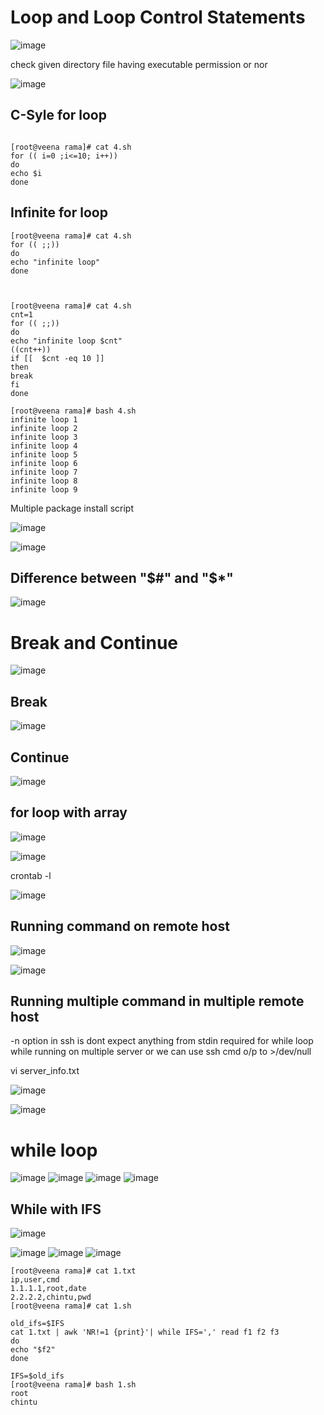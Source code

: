 Loop and Loop Control Statements
================================

![image](https://user-images.githubusercontent.com/53966749/197442028-93ea0a25-7c86-46c6-873a-6130363c7cf1.png)

check given directory file having executable permission or nor

![image](https://user-images.githubusercontent.com/53966749/197442581-f6c26ed7-4daa-4103-bbf0-d3bf88991634.png)

C-Syle for loop
---------------
```

[root@veena rama]# cat 4.sh
for (( i=0 ;i<=10; i++))
do
echo $i
done
```

Infinite for loop
----------------
```
[root@veena rama]# cat 4.sh
for (( ;;))
do
echo "infinite loop"
done



[root@veena rama]# cat 4.sh
cnt=1
for (( ;;))
do
echo "infinite loop $cnt"
((cnt++))
if [[  $cnt -eq 10 ]]
then
break
fi
done

[root@veena rama]# bash 4.sh
infinite loop 1
infinite loop 2
infinite loop 3
infinite loop 4
infinite loop 5
infinite loop 6
infinite loop 7
infinite loop 8
infinite loop 9

```
Multiple package install script

![image](https://user-images.githubusercontent.com/53966749/197448543-b2310861-47a8-4f3b-acd2-f9f9bdc2ce40.png)

![image](https://user-images.githubusercontent.com/53966749/197448648-fb83319e-59a3-4921-8985-06c2f9edca21.png)


Difference between "$#" and "$*"
------------------------------

![image](https://user-images.githubusercontent.com/53966749/197450180-725c8d1c-63f9-4cd1-bd37-cab6c2a8a5f4.png)


Break and Continue
==================

![image](https://user-images.githubusercontent.com/53966749/197453825-91c30af6-e1fe-4bd9-bda7-a22bfb8f90cb.png)

Break
-----
![image](https://user-images.githubusercontent.com/53966749/197453981-c710b00a-e298-4325-8a68-204aa1942c0b.png)

Continue
--------
![image](https://user-images.githubusercontent.com/53966749/197454147-78f4f19f-3cc8-452d-8f17-32bcf98bb4ab.png)


for loop with array
-----------------------

![image](https://user-images.githubusercontent.com/53966749/197456408-ad27dfa7-5541-41f8-8886-856df609d658.png)

![image](https://user-images.githubusercontent.com/53966749/197456547-2a65f09c-7164-432f-8962-e4fe3a92c8d2.png)

crontab -l

![image](https://user-images.githubusercontent.com/53966749/197456613-a87888ee-e305-41b8-a2da-c1ad11e9fb1b.png)

Running command on remote host
-------------------------------

![image](https://user-images.githubusercontent.com/53966749/197523002-0ff5d60d-1aa0-4325-812d-a3c713428d99.png)

![image](https://user-images.githubusercontent.com/53966749/197523167-e8699c26-a7e7-49f7-a8df-4ed30df016e1.png)

Running multiple command in multiple remote host
-----------------------------------------------
-n option in ssh is dont expect anything from stdin required for while loop while running on  multiple server  or we can use ssh cmd o/p to >/dev/null

vi server_info.txt


![image](https://user-images.githubusercontent.com/53966749/197526611-cfbeea02-ec7b-471c-bccc-1b33de28c373.png)

![image](https://user-images.githubusercontent.com/53966749/197525997-346662ae-fb73-47db-a160-930442a553c9.png)

while loop
==========

![image](https://user-images.githubusercontent.com/53966749/197667079-7b65fbe4-6c9b-49c1-aa2c-4acc1c31760a.png)
![image](https://user-images.githubusercontent.com/53966749/197667908-67dad5ed-4a08-4345-a520-1e48a6dc74b8.png)
![image](https://user-images.githubusercontent.com/53966749/197667642-3da9a48a-f5e6-4e53-9a1d-2308f4c41b78.png)
![image](https://user-images.githubusercontent.com/53966749/197668385-09385684-5458-4016-84af-b7390701a1ec.png)


While with IFS
-----------------
![image](https://user-images.githubusercontent.com/53966749/197669760-26ccb887-d42f-4e1c-857e-6e8737ce26b1.png)

![image](https://user-images.githubusercontent.com/53966749/197670002-48973cbf-f057-40df-b8f6-157f1abfa47e.png)
![image](https://user-images.githubusercontent.com/53966749/197670046-194e3a4a-f234-4d6b-a8f0-b808824dab02.png)
![image](https://user-images.githubusercontent.com/53966749/197670089-9cb374d6-6925-4871-af9d-f0e65a0f6374.png)

```
[root@veena rama]# cat 1.txt
ip,user,cmd
1.1.1.1,root,date
2.2.2.2,chintu,pwd
[root@veena rama]# cat 1.sh

old_ifs=$IFS
cat 1.txt | awk 'NR!=1 {print}'| while IFS=',' read f1 f2 f3
do
echo "$f2"
done

IFS=$old_ifs
[root@veena rama]# bash 1.sh
root
chintu
```



